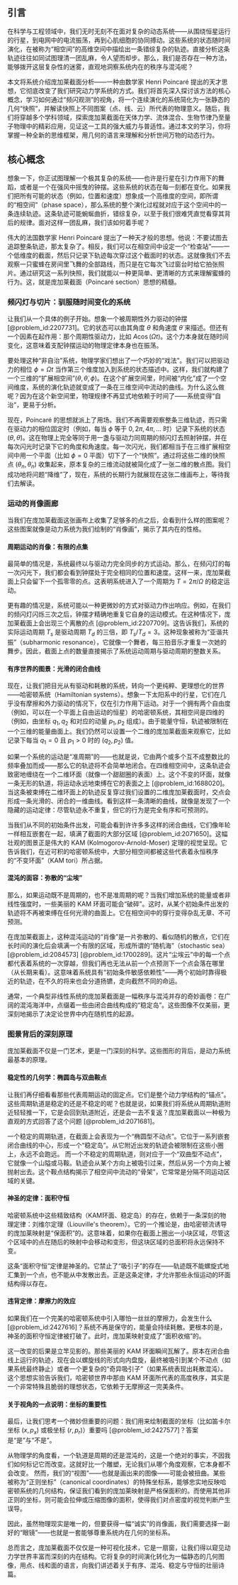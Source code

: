 ## 引言
在科学与工程领域中，我们无时无刻不在面对复杂的动态系统——从围绕恒星运行的行星，到电网中的电流振荡，再到心肌细胞的协同搏动。这些系统的状态随时间演化，在被称为“相空间”的高维空间中描绘出一条错综复杂的轨迹。直接分析这条轨迹往往如同试图理清一团乱麻，令人望而却步。那么，我们是否存在一种方法，能够拨开这层复杂性的迷雾，直观地洞察系统内在的秩序与混沌呢？

本文将系统介绍庞加莱截面分析——一种由数学家 Henri Poincaré 提出的天才思想，它彻底改变了我们研究动力学系统的方式。我们将首先深入探讨该方法的核心概念，学习如何通过“频闪观测”的视角，将一个连续演化的系统简化为一张静态的几何“快照”，并解读快照上不同图案（点、线、云）所代表的物理意义。随后，我们将穿越多个学科领域，探索庞加莱截面在天体力学、流体混合、生物节律乃至量子物理中的精彩应用，见证这一工具的强大威力与普适性。通过本文的学习，你将掌握一种全新的思维框架，用几何的语言来理解和分析世间万物的动态行为。

## 核心概念

想象一下，你正试图理解一个极其复杂的系统——也许是行星在引力作用下的舞蹈，或者是一个在强风中摇曳的钟摆。这些系统的状态在每一刻都在变化。如果我们把所有可能的状态（例如，位置和速度）想象成一个高维度的空间，即所谓的“相空间”（phase space），那么系统的整个演化过程就对应于这个空间中的一条连续轨迹。这条轨迹可能蜿蜒曲折，错综复杂，以至于我们很难凭直觉看穿其背后的规律。面对这样一团乱麻，我们该如何着手呢？

伟大的法国数学家 Henri Poincaré 提出了一种天才般的思想。他说：不要试图去追踪整条轨迹，那太复杂了。相反，我们可以在相空间中设定一个“检查站”——一个低维度的截面，然后只记录下轨迹每次穿过这个截面时的状态。这就像我们不去观察一只蜜蜂在房间里飞舞的全部路线，而只是在它每次飞过窗台时给它拍张照片。通过研究这一系列快照，我们就能以一种更简单、更清晰的方式来理解蜜蜂的行为。这，就是庞加莱截面（Poincaré section）思想的精髓。

### 频闪灯与切片：驯服随时间变化的系统

让我们从一个具体的例子开始。想象一个被周期性外力驱动的钟摆 [@problem_id:2207731]。它的状态可以由其角度 $\theta$ 和角速度 $\dot{\theta}$ 来描述。但还有一个因素在起作用：那个周期性驱动力，比如 $A \cos(\Omega t)$。这个力本身就在随时间变化，这意味着支配钟摆运动的物理定律本身也在振荡。

要处理这种“非自治”系统，物理学家们想出了一个巧妙的“戏法”。我们可以把驱动力的相位 $\phi = \Omega t$ 当作第三个维度加入到系统的状态描述中。这样，我们就构建了一个三维的“扩展相空间”$(\theta, \dot{\theta}, \phi)$。在这个扩展空间里，时间被“内化”成了一个空间维度，系统的演化轨迹就变成了一条在三维空间中流动的曲线。为什么这么做呢？因为在这个新空间里，物理规律不再显式地依赖于时间了——系统变得“自治”，更易于分析。

现在，Poincaré 的思想就派上了用场。我们不再需要观察整条三维轨迹，而只需在驱动力的相位固定时（例如，每当 $\phi$ 等于 $0, 2\pi, 4\pi, \dots$ 时）记录下系统的状态 $(\theta, \dot{\theta})$。这在物理上完全等同于用一盏与驱动力同周期的频闪灯去照射钟摆，并在每次闪光时记录下它的角度和角速度。每一次闪光，我们都相当于在三维扩展相空间中用一个平面（比如 $\phi=0$ 平面）切下了一个“快照”。通过将这些二维的快照点 $(\theta_n, \dot{\theta}_n)$ 收集起来，原本复杂的三维流动就被简化成了一张二维的散点图。我们成功地将问题“降维”了，现在，系统的长期行为就展现在这张二维画布上，等待我们去解读。

### 运动的肖像画廊

当我们在庞加莱截面这张画布上收集了足够多的点之后，会看到什么样的图案呢？这些图案就像是动力系统为我们绘制的“肖像画”，揭示了其内在的性格。

#### 周期运动的肖像：有限的点集

最简单的情况是，系统最终以与驱动力完全同步的方式运动。那么，在频闪灯的每一次闪光下，我们都会看到钟摆处于完全相同的位置和速度。这样一来，庞加莱截面上只会留下一个孤零零的点。这表明系统进入了一个周期为 $T = 2\pi/\Omega$ 的稳定运动。

更有趣的情况是，系统可能以一种更微妙的方式对驱动力作出响应。例如，在我们的频闪灯闪烁三次之后，钟摆才精确地重复它自身的运动模式。在这种情况下，庞加莱截面上会出现三个离散的点 [@problem_id:2207709]。这告诉我们，系统的实际运动周期 $T_s$ 是驱动周期 $T_d$ 的三倍，即 $T_s / T_d = 3$。这种现象被称为“亚谐共振”（subharmonic resonance），它就像一个舞者，每三拍音乐才重复一次她的舞步。因此，截面上点的数量直接揭示了系统运动周期与驱动周期的整数关系。

#### 有序世界的图景：光滑的闭合曲线

现在，让我们把目光从有驱动和耗散的系统，转向一个更纯粹、更理想化的世界——哈密顿系统（Hamiltonian systems）。想象一下太阳系中的行星，它们在几乎没有摩擦和外力驱动的情况下，仅在引力作用下运动。对于一个拥有两个自由度（例如，可以在一个平面上自由运动的恒星）的哈密顿系统，其相空间是四维的（例如，由坐标 $q_1, q_2$ 和对应的动量 $p_1, p_2$ 组成）。由于能量守恒，轨迹被限制在一个三维的能量曲面上。我们仍然可以设置一个二维的庞加莱截面来观察它，比如记录下每当 $q_1 = 0$ 且 $p_1 > 0$ 时的 $(q_2, p_2)$ 值。

如果一个系统的运动是“准周期”的——也就是说，它由两个或多个互不成整数比的频率叠加而成——那么它的轨迹将不会简单地闭合。在四维相空间中，这条轨迹会致密地缠绕在一个二维环面（就像一个甜甜圈的表面）上。这个不变的环面，就像一条无形的轨道，将运动永远地束缚在它的表面之上 [@problem_id:1688020]。当这条被束缚在二维环面上的轨迹反复穿过我们设置的二维庞加莱截面时，交点会形成一条光滑的、闭合的一维曲线。看到这样一条清晰的曲线，就像是发现了一个隐藏的运动定律：尽管轨迹永不重复，但它的行为是完全有序和可预测的。

当我们从不同的初始条件出发，可能会看到许许多多这样的闭合曲线，它们像年轮一样相互嵌套在一起，填满了截面的大部分区域 [@problem_id:2071650]。这幅壮观的图景正是伟大的 KAM (Kolmogorov-Arnold-Moser) 定理的视觉呈现。它告诉我们，在近可积的哈密顿系统中，大部分相空间都被这些代表着永恒秩序的“不变环面”（KAM tori）所占据。

#### 混沌的面容：弥散的“尘埃”

那么，如果运动既不是周期的，也不是准周期的呢？当我们增加系统的能量或者非线性强度时，一些美丽的 KAM 环面可能会“破碎”。这时，从某个初始条件出发的轨迹将不再被束缚在任何光滑的曲面上。它在相空间中的穿行变得杂乱无章、不可预测。

在庞加莱截面上，这种混沌运动的“肖像”是一片弥散的、看似随机的散点，它们在长时间的演化后会填满一个有限的区域，形成所谓的“随机海”（stochastic sea）[@problem_id:2084573] [@problem_id:1700289]。这片“尘埃云”中的每一个点都代表着系统的一次穿越，但我们再也无法从前一个点预测下一个点会落在哪里（从长期来看）。这意味着系统具有“初始条件敏感依赖性”——两个初始时靠得极近的轨迹，在不久的将来也会分道扬镳，走向截然不同的命运。

通常，一个典型非线性系统的庞加莱截面是一幅秩序与混沌并存的奇妙画卷：在广阔的混沌海洋中，点缀着一些由闭合曲线构成的“稳定岛”。这些图像不仅美丽，更深刻地揭示了决定论世界中内在随机性的起源。

### 图景背后的深刻原理

庞加莱截面不仅是一门艺术，更是一门深刻的科学。这些图形的背后，是动力系统最基本的原理。

#### 稳定性的几何学：椭圆岛与双曲鞍点

让我们再仔细看看那些代表周期运动的固定点。它们是整个动力学结构的“锚点”。这些周期轨道是稳定的还是不稳定的呢？也就是说，如果我们将系统从周期轨道附近轻轻推一下，它是会回到轨道附近，还是会一去不复返？庞加莱截面以一种极为直观的方式回答了这个问题 [@problem_id:2071681]。

一个稳定的周期轨道，在截面上会表现为一个“椭圆型不动点”。它位于一系列嵌套闭合曲线的中心，形成一个“稳定岛”。从它附近出发的轨迹会被限制在这些小圈上，永远不会跑远。
而一个不稳定的周期轨道，则对应于一个“双曲型不动点”，它就像一个山隘或马鞍。轨迹会从某个方向上被吸引过来，然后从另一个方向上被抛射出去。这个鞍点结构揭示了相空间中流动的“骨架”，它常常是分隔不同运动区域的关键。

#### 神圣的定律：面积守恒

哈密顿系统中这些精致结构（KAM环面、稳定岛）的存在，依赖于一条深刻的物理定律：刘维尔定理（Liouville's theorem）。它的一个推论是，由哈密顿流诱导的庞加莱映射是“保面积”的。这意味着，如果你在截面上圈出一小块区域，尽管这个区域中的点在随后的映射中会移动和变形，但这块区域的总面积将永远保持不变。

这条“面积守恒”定律是神圣的。它禁止了“吸引子”的存在——轨迹既不能螺旋式地汇集到一个点，也不能从中发散出去。正是这条定律，才允许那些永恒运动的环面结构得以存在。

#### 违背定律：摩擦力的效应

如果我们在一个完美的哈密顿系统中引入哪怕一丝丝的摩擦力，会发生什么 [@problem_id:2427616]？系统不再是保守的，能量会持续耗散。更根本的是，神圣的面积守恒定律被打破了。此时，庞加莱映射变成了“面积收缩”的。

这一改变的后果是立竿见影的。那些美丽的 KAM 环面瞬间瓦解了。原本在闭合曲线上运行的轨迹，现在会以螺旋线的形式向内盘旋，最终被吸引到某个不动点（如果系统最终静止）或者一个更复杂的“奇异吸引子”（如果系统表现出耗散混沌）。这个思想实验告诉我们，哈密顿世界中那由 KAM 环面所代表的高度秩序，其实是一个非常特殊且脆弱的理想状态，它依赖于无摩擦这一完美条件。

#### 关于视角的一点说明：坐标的重要性

最后，让我们思考一个微妙但重要的问题：我们用来绘制截面的坐标（比如笛卡尔坐标 $(x, p_x)$ 或极坐标 $(r, p_r)$）重要吗 [@problem_id:2427577]？答案是“是”与“不是”。

从物理学的角度看，一个轨道是周期的还是混沌的，这是一个绝对的事实，不因我们如何标记它而改变。这就好比一个雕塑，无论我们从哪个角度观察，它本身都不会改变。
然而，我们的“视图”——也就是画出来的图像——可能会被扭曲。某些被称为“正则坐标”（canonical coordinates）的特殊坐标系，能够忠实地反映哈密顿系统的几何结构，保证我们看到的庞加莱映射是严格保面积的。而使用其他非正则的坐标，则可能会拉伸或压缩图像的面积，使得我们对点密度的视觉判断产生误导。

因此，虽然物理现实是唯一的，但要获得一幅“诚实”的肖像画，我们需要选择一副好的“眼镜”——也就是一套能够尊重系统内在几何的坐标系。

总而言之，庞加莱截面不仅仅是一种可视化技术，它是一扇窗，让我们得以窥见动力学世界丰富而深刻的内在结构。它将复杂的时间演化转化为一幅静态的几何图像，用点、线和面的语言，向我们讲述着关于有序、混沌、稳定与守恒的壮丽诗篇。
